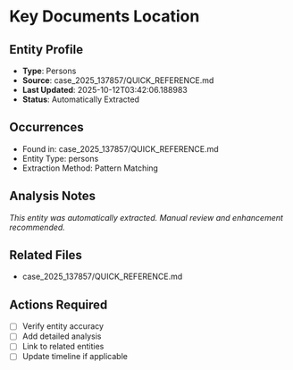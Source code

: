 # Key Documents Location

## Entity Profile
- **Type**: Persons
- **Source**: case_2025_137857/QUICK_REFERENCE.md
- **Last Updated**: 2025-10-12T03:42:06.188983
- **Status**: Automatically Extracted

## Occurrences
- Found in: case_2025_137857/QUICK_REFERENCE.md
- Entity Type: persons
- Extraction Method: Pattern Matching

## Analysis Notes
*This entity was automatically extracted. Manual review and enhancement recommended.*

## Related Files
- case_2025_137857/QUICK_REFERENCE.md

## Actions Required
- [ ] Verify entity accuracy
- [ ] Add detailed analysis
- [ ] Link to related entities
- [ ] Update timeline if applicable

